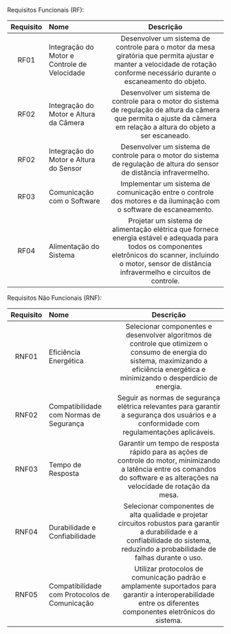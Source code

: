 Requisitos Funcionais (RF):

| Requisito | Nome | Descrição |
|:---------:| :--- |:------------:|
| RF01 | Integração do Motor e Controle de Velocidade | Desenvolver um sistema de controle para o motor da mesa giratória que permita ajustar e manter a velocidade de rotação conforme necessário durante o escaneamento do objeto.
| RF02 | Integração do Motor e Altura da Câmera | Desenvolver um sistema de controle para o motor do sistema de regulação de altura da câmera que permita o ajuste da câmera em relação a altura do objeto a ser escaneado.
| RF02 | Integração do Motor e Altura do Sensor | Desenvolver um sistema de controle para o motor do sistema de regulação de altura do sensor de distância infravermelho.
| RF03 | Comunicação com o Software | Implementar um sistema de comunicação entre o controle dos motores e da iluminação com o software de escaneamento.
| RF04 | Alimentação do Sistema | Projetar um sistema de alimentação elétrica que fornece energia estável e adequada para todos os componentes eletrônicos do scanner, incluindo o motor, sensor de distância infravermelho e circuitos de controle.


Requisitos Não Funcionais (RNF):

| Requisito | Nome | Descrição |
|:---------:| :--- |:------------:|
| RNF01 | Eficiência Energética | Selecionar componentes e desenvolver algoritmos de controle que otimizem o consumo de energia do sistema, maximizando a eficiência energética e minimizando o desperdício de energia.
| RNF02 | Compatibilidade com Normas de Segurança | Seguir as normas de segurança elétrica relevantes para garantir a segurança dos usuários e a conformidade com regulamentações aplicáveis.
| RNF03 | Tempo de Resposta | Garantir um tempo de resposta rápido para as ações de controle do motor, minimizando a latência entre os comandos do software e as alterações na velocidade de rotação da mesa.
| RNF04 | Durabilidade e Confiabilidade | Selecionar componentes de alta qualidade e projetar circuitos robustos para garantir a durabilidade e a confiabilidade do sistema, reduzindo a probabilidade de falhas durante o uso.
| RNF05 | Compatibilidade com Protocolos de Comunicação | Utilizar protocolos de comunicação padrão e amplamente suportados para garantir a interoperabilidade entre os diferentes componentes eletrônicos do sistema.
